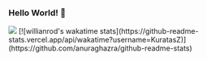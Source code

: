 ### Hello World! 👋
<img src="https://github-readme-stats.vercel.app/api?username=KuratasZ&show_icons=true&icon_color=CE1D2D&text_color=718096&bg_color=ffffff&hide_title=true" />
[![willianrod's wakatime stats](https://github-readme-stats.vercel.app/api/wakatime?username=KuratasZ)](https://github.com/anuraghazra/github-readme-stats)

